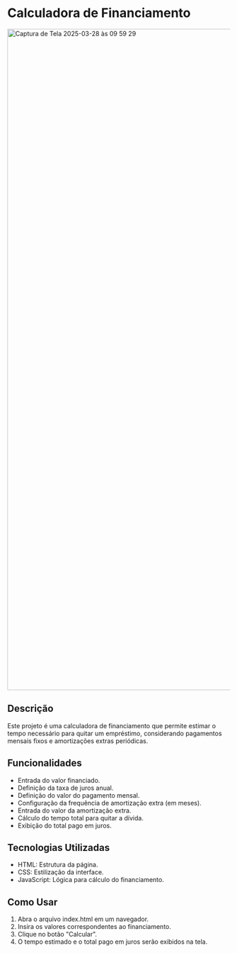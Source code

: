 # Calculadora de Financiamento


<img width="1492" alt="Captura de Tela 2025-03-28 às 09 59 29" src="https://github.com/user-attachments/assets/50a2abb6-3b68-4bfb-a588-804f75ee5d4f" />

## Descrição

Este projeto é uma calculadora de financiamento que permite estimar o tempo necessário para quitar um empréstimo, considerando pagamentos mensais fixos e amortizações extras periódicas.

## Funcionalidades

- Entrada do valor financiado.
- Definição da taxa de juros anual.
- Definição do valor do pagamento mensal.
- Configuração da frequência de amortização extra (em meses).
- Entrada do valor da amortização extra.
- Cálculo do tempo total para quitar a dívida.
- Exibição do total pago em juros.

## Tecnologias Utilizadas

- HTML: Estrutura da página.
- CSS: Estilização da interface.
- JavaScript: Lógica para cálculo do financiamento.

## Como Usar

1. Abra o arquivo index.html em um navegador.
2. Insira os valores correspondentes ao financiamento.
3. Clique no botão "Calcular".
4. O tempo estimado e o total pago em juros serão exibidos na tela.

